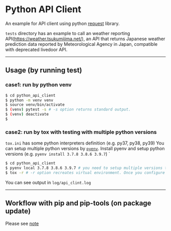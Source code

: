 # Python API Client

An example for API client using python [request](https://docs.python-requests.org/) library. 

`tests` directory has an example to call an weather reporting API(https://weather.tsukumijima.net/), an API that returns Japanese weather prediction data reported by Meteorological Agency in Japan, compatible with deprecated livedoor API. 

---

## Usage (by running test)

### case1: run by python venv

```bash
$ cd python_api_client
$ python -m venv venv
$ source venv/bin/activate
$ (venv) pytest -s # -s option returns standard output.
$ (venv) deactivate
$
```



### case2: run by tox with testing with multiple python versions

`tox.ini` has some python interpreters definition (e.g. py37, py38, py39)
You can setup multiple python versions by [`pyenv`](https://github.com/pyenv/pyenv). Install pyenv and setup python versions (e.g. `pyenv install 3.7.8 3.8.6 3.9.7`)
`

```bash
$ cd python_api_client
$ pyenv local 3.7.8 3.8.6 3.9.7 # you need to setup multiple versions that are relevant with `envlist` in `tox.ini`
$ tox -r # -r option recreates virtual environment. Once you configure it, you can just run `tox` for later test. 
```

You can see output in `log/api_clint.log`

---

## Workflow with pip and pip-tools (on package update)

Please see [note](https://note.hommalab.io/posts/python/python-dependency-management/)